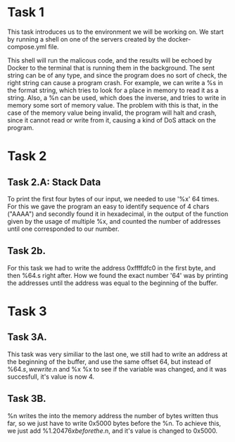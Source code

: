 # Task 1

This task introduces us to the environment we will be working on. We start by running a shell on one of the servers created by the docker-compose.yml file.

This shell will run the malicous code, and the results will be echoed by Docker to the terminal that is running them in the background.
The sent string can be of any type, and since the program does no sort of check, the right string can cause a program crash.
For example, we can write a %s in the format string, which tries to look for a place in memory to read it as a string. Also, a %n can be used, which does the inverse, and tries to write in memory some sort of memory value. The problem with this is that, in the case of the memory value being invalid, the program will halt and crash, since it cannot read or write from it, causing a kind of DoS attack on the program.

# Task 2

## Task 2.A: Stack Data

To print the first four bytes of our input, we needed to use '%x' 64 times. For this we gave the program an easy to identify sequence of 4 chars ("AAAA") and secondly found it in hexadecimal, in the output of the function given by the usage of multiple %x, and counted the number of addresses until one corresponded to our number.

## Task 2b.

For this task we had to write the address 0xffffdfc0 in the first byte, and then %64.s right after. How we found the exact number '64' was by printing the addresses until the address was equal to the beginning of the buffer.

# Task 3

## Task 3A.

This task was very similiar to the last one, we still had to write an address at the beginning of the buffer, and use the same offset 64, but instead of  %64$.s, we write %64$.n  and %x %x to see if the variable was changed, and it was succesfull, it's value is now 4.

## Task 3B.

%n writes the into the memory address the number of bytes written thus far, so we just have to write 0x5000 bytes before the %n. To achieve this, we just add %1$.20476x before the %64$.n, and it's value is changed to 0x5000.
